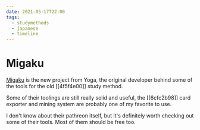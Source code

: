 ```yaml
---
date: 2021-05-17T22:00
tags:
  - studymethods
  - japanese
  - timeline
---
```


# Migaku

[Migaku](https://www.patreon.com/Migaku) is the new project from Yoga, the
original developer behind some of the tools for the old [[4f5f4e00]] study
method.

Some of their toolings are still really solid and useful, the [[6cfc2b98]] card
exporter and mining system are probably one of my favorite to use.

I don't know about their pathreon itself, but it's definitely worth checking out
some of their tools. Most of them should be free too.

